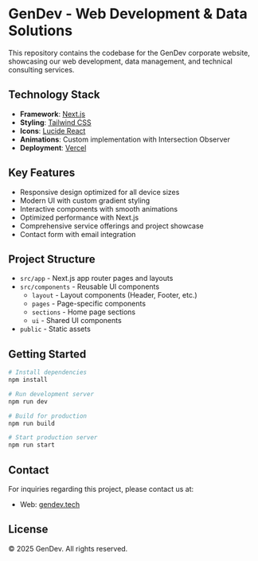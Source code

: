# GenDev - Web Development & Data Solutions

This repository contains the codebase for the GenDev corporate website, showcasing our web development, data management, and technical consulting services.

## Technology Stack

- **Framework**: [Next.js](https://nextjs.org/)
- **Styling**: [Tailwind CSS](https://tailwindcss.com/)
- **Icons**: [Lucide React](https://lucide.dev/guide/packages/lucide-react)
- **Animations**: Custom implementation with Intersection Observer
- **Deployment**: [Vercel](https://vercel.com/)

## Key Features

- Responsive design optimized for all device sizes
- Modern UI with custom gradient styling
- Interactive components with smooth animations
- Optimized performance with Next.js
- Comprehensive service offerings and project showcase
- Contact form with email integration

## Project Structure

- `src/app` - Next.js app router pages and layouts
- `src/components` - Reusable UI components
  - `layout` - Layout components (Header, Footer, etc.)
  - `pages` - Page-specific components
  - `sections` - Home page sections
  - `ui` - Shared UI components
- `public` - Static assets

## Getting Started

```bash
# Install dependencies
npm install

# Run development server
npm run dev

# Build for production
npm run build

# Start production server
npm run start
```

## Contact

For inquiries regarding this project, please contact us at:
- Web: [gendev.tech](https://gendev.tech)

## License

© 2025 GenDev. All rights reserved.
